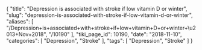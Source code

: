 {
    "title": "Depression is associated with stroke if low vitamin D or winter",
    "slug": "depression-is-associated-with-stroke-if-low-vitamin-d-or-winter",
    "aliases": [
        "/Depression+is+associated+with+stroke+if+low+vitamin+D+or+winter+\u2013+Nov+2018",
        "/10190"
    ],
    "tiki_page_id": 10190,
    "date": "2018-11-10",
    "categories": [
        "Depression",
        "Stroke"
    ],
    "tags": [
        "Depression",
        "Stroke"
    ]
}